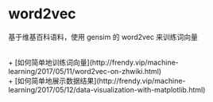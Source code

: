 # word2vec
基于维基百科语料，使用 gensim 的 word2vec 来训练词向量

<br>
+ [如何简单地训练词向量](http://frendy.vip/machine-learning/2017/05/11/word2vec-on-zhwiki.html) <br>
+ [如何简单地展示数据结果](http://frendy.vip/machine-learning/2017/05/12/data-visualization-with-matplotlib.html) <br>